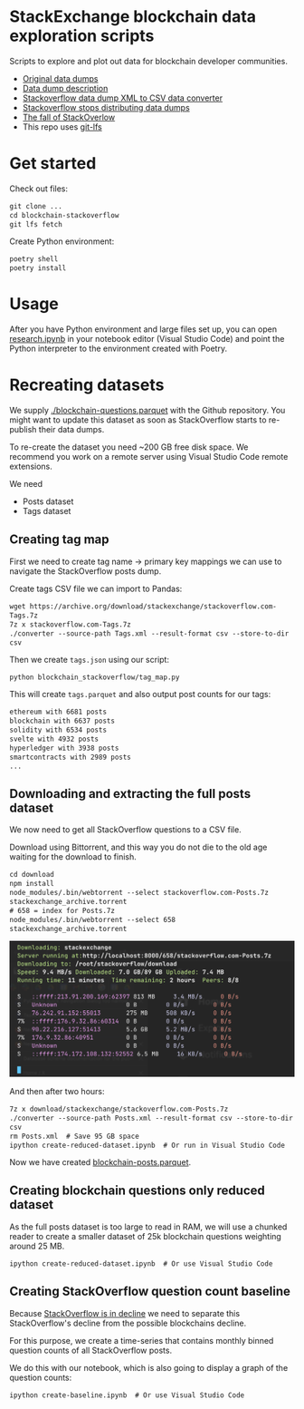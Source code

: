 # StackExchange blockchain data exploration scripts

Scripts to explore and plot out data for blockchain developer communities.

- [Original data dumps](https://archive.org/details/stackexchange)
- [Data dump description](https://meta.stackexchange.com/questions/2677/database-schema-documentation-for-the-public-data-dump-and-sede/2678#2678)
- [Stackoverflow data dump XML to CSV data converter](https://github.com/SkobelevIgor/stackexchange-xml-converter)
- [Stackoverflow stops distributing data dumps](https://meta.stackoverflow.com/a/425121/315168)
- [The fall of StackOverlow](https://observablehq.com/@ayhanfuat/the-fall-of-stack-overflow)  
- This repo uses [git-lfs](https://docs.github.com/en/repositories/working-with-files/managing-large-files/installing-git-large-file-storage)

# Get started

Check out files:

```shell
git clone ...
cd blockchain-stackoverflow
git lfs fetch
```

Create Python environment:

```
poetry shell
poetry install
```

# Usage

After you have Python environment and large files set up, you can open [research.ipynb](./research.ipynb) in your notebook editor (Visual Studio Code)
and point the Python interpreter to the environment created with Poetry.


# Recreating datasets

We supply [./blockchain-questions.parquet](./blockchain-questions.parquet)
with the Github repository. You might want to update this dataset
as soon as StackOverflow starts to re-publish their data dumps.

To re-create the dataset you need ~200 GB free disk space.
We recommend you work on a remote server using Visual Studio Code remote extensions.

We need

- Posts dataset
- Tags dataset

## Creating tag map

First we need to create tag name -> primary key mappings
we can use to navigate the StackOverflow posts dump.

Create tags CSV file we can import to Pandas:

```shell
wget https://archive.org/download/stackexchange/stackoverflow.com-Tags.7z
7z x stackoverflow.com-Tags.7z
./converter --source-path Tags.xml --result-format csv --store-to-dir csv
```

Then we create `tags.json` using our script:

```shell
python blockchain_stackoverflow/tag_map.py 
```

This will create `tags.parquet` and also output post counts for our tags:

```
ethereum with 6681 posts
blockchain with 6637 posts
solidity with 6534 posts
svelte with 4932 posts
hyperledger with 3938 posts
smartcontracts with 2989 posts
...
```

## Downloading and extracting the full posts dataset

We now need to get all StackOverflow questions to a CSV file.

Download using Bittorrent, and this way you do not die
to the old age waiting for the download to finish.

```shell
cd download
npm install
node_modules/.bin/webtorrent --select stackoverflow.com-Posts.7z stackexchange_archive.torrent 
# 658 = index for Posts.7z
node_modules/.bin/webtorrent --select 658 stackexchange_archive.torrent 
```

![Webtorrent downloading](screenshots/webtorrent.png)

And then after two hours:

```shell
7z x download/stackexchange/stackoverflow.com-Posts.7z
./converter --source-path Posts.xml --result-format csv --store-to-dir csv
rm Posts.xml  # Save 95 GB space
ipython create-reduced-dataset.ipynb  # Or run in Visual Studio Code
```

Now we have created [blockchain-posts.parquet](./blockchain-posts.parquet).

## Creating blockchain questions only reduced dataset

As the full posts dataset is too large to read in RAM,
we will use a chunked reader to create a smaller dataset
of 25k blockchain questions weighting around 25 MB.

```shell
ipython create-reduced-dataset.ipynb  # Or use Visual Studio Code
```


## Creating StackOverflow question count baseline 

Because [StackOverflow is in decline]() we need to separate
this StackOverflow's decline from the possible blockchains decline.

For this purpose, we create a time-series that contains monthly
binned question counts of all StackOverflow posts.

We do this with our notebook, which is also going to display 
a graph of the question counts:

```shell
ipython create-baseline.ipynb  # Or use Visual Studio Code
```
